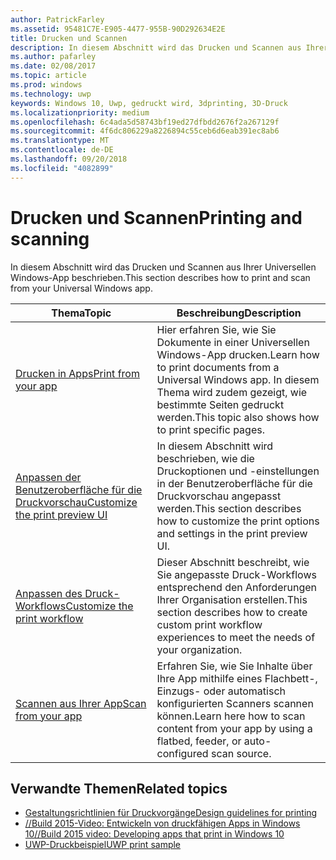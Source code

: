 ```yaml
---
author: PatrickFarley
ms.assetid: 95481C7E-E905-4477-955B-90D292634E2E
title: Drucken und Scannen
description: In diesem Abschnitt wird das Drucken und Scannen aus Ihrer Universellen Windows-App beschrieben.
ms.author: pafarley
ms.date: 02/08/2017
ms.topic: article
ms.prod: windows
ms.technology: uwp
keywords: Windows 10, Uwp, gedruckt wird, 3dprinting, 3D-Druck
ms.localizationpriority: medium
ms.openlocfilehash: 6c4ada5d58743bf19ed27dfbdd2676f2a267129f
ms.sourcegitcommit: 4f6dc806229a8226894c55ceb6d6eab391ec8ab6
ms.translationtype: MT
ms.contentlocale: de-DE
ms.lasthandoff: 09/20/2018
ms.locfileid: "4082899"
---
```

# <a name="printing-and-scanning"></a><span data-ttu-id="f301b-104">Drucken und Scannen</span><span class="sxs-lookup"><span data-stu-id="f301b-104">Printing and scanning</span></span>


<span data-ttu-id="f301b-105">In diesem Abschnitt wird das Drucken und Scannen aus Ihrer Universellen Windows-App beschrieben.</span><span class="sxs-lookup"><span data-stu-id="f301b-105">This section describes how to print and scan from your Universal Windows app.</span></span>

| <span data-ttu-id="f301b-106">Thema</span><span class="sxs-lookup"><span data-stu-id="f301b-106">Topic</span></span> | <span data-ttu-id="f301b-107">Beschreibung</span><span class="sxs-lookup"><span data-stu-id="f301b-107">Description</span></span> | 
|-------|-------------|
| [<span data-ttu-id="f301b-108">Drucken in Apps</span><span class="sxs-lookup"><span data-stu-id="f301b-108">Print from your app</span></span>](print-from-your-app.md) | <span data-ttu-id="f301b-109">Hier erfahren Sie, wie Sie Dokumente in einer Universellen Windows-App drucken.</span><span class="sxs-lookup"><span data-stu-id="f301b-109">Learn how to print documents from a Universal Windows app.</span></span> <span data-ttu-id="f301b-110">In diesem Thema wird zudem gezeigt, wie bestimmte Seiten gedruckt werden.</span><span class="sxs-lookup"><span data-stu-id="f301b-110">This topic also shows how to print specific pages.</span></span> |
| [<span data-ttu-id="f301b-111">Anpassen der Benutzeroberfläche für die Druckvorschau</span><span class="sxs-lookup"><span data-stu-id="f301b-111">Customize the print preview UI</span></span>](customize-the-print-preview-ui.md) | <span data-ttu-id="f301b-112">In diesem Abschnitt wird beschrieben, wie die Druckoptionen und -einstellungen in der Benutzeroberfläche für die Druckvorschau angepasst werden.</span><span class="sxs-lookup"><span data-stu-id="f301b-112">This section describes how to customize the print options and settings in the print preview UI.</span></span> |
| [<span data-ttu-id="f301b-113">Anpassen des Druck-Workflows</span><span class="sxs-lookup"><span data-stu-id="f301b-113">Customize the print workflow</span></span>](print-workflow-customize.md) | <span data-ttu-id="f301b-114">Dieser Abschnitt beschreibt, wie Sie angepasste Druck-Workflows entsprechend den Anforderungen Ihrer Organisation erstellen.</span><span class="sxs-lookup"><span data-stu-id="f301b-114">This section describes how to create custom print workflow experiences to meet the needs of your organization.</span></span>  |
| [<span data-ttu-id="f301b-115">Scannen aus Ihrer App</span><span class="sxs-lookup"><span data-stu-id="f301b-115">Scan from your app</span></span>](scan-from-your-app.md) | <span data-ttu-id="f301b-116">Erfahren Sie, wie Sie Inhalte über Ihre App mithilfe eines Flachbett-, Einzugs- oder automatisch konfigurierten Scanners scannen können.</span><span class="sxs-lookup"><span data-stu-id="f301b-116">Learn here how to scan content from your app by using a flatbed, feeder, or auto-configured scan source.</span></span>|

## <a name="related-topics"></a><span data-ttu-id="f301b-117">Verwandte Themen</span><span class="sxs-lookup"><span data-stu-id="f301b-117">Related topics</span></span>

* [<span data-ttu-id="f301b-118">Gestaltungsrichtlinien für Druckvorgänge</span><span class="sxs-lookup"><span data-stu-id="f301b-118">Design guidelines for printing</span></span>](https://msdn.microsoft.com/library/windows/apps/Hh868178)
* [<span data-ttu-id="f301b-119">//Build 2015-Video: Entwickeln von druckfähigen Apps in Windows 10</span><span class="sxs-lookup"><span data-stu-id="f301b-119">//Build 2015 video: Developing apps that print in Windows 10</span></span>](https://channel9.msdn.com/Events/Build/2015/2-94)
* [<span data-ttu-id="f301b-120">UWP-Druckbeispiel</span><span class="sxs-lookup"><span data-stu-id="f301b-120">UWP print sample</span></span>](http://go.microsoft.com/fwlink/p/?LinkId=619984)
 

